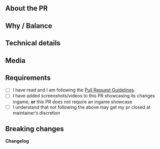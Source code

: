 <!-- The text between the arrows are comments - they will not be visible on your PR. -->

## About the PR

## Why / Balance

## Technical details

## Media

## Requirements
- [ ] I have read and I am following the [Pull Request Guidelines](https://docs.spacestation14.com/en/general-development/codebase-info/pull-request-guidelines.html). 
- [ ] I have added screenshots/videos to this PR showcasing its changes ingame, **or** this PR does not require an ingame showcase
- [ ] I understand that not following the above may get my pr closed at maintainer’s discretion

## Breaking changes

**Changelog**
<!--
:cl:
- add: Added fun!
- remove: Removed fun!
- tweak: Changed fun!
- fix: Fixed fun!
-->
